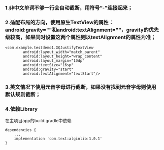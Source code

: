 
### 1.非中文单词不够一行会自动截断，用符号“-”连接起来；

### 2.适配布局的方向，使用原生TextView的属性：android:gravity=""和android:textAlignment=""，gravity的优先级较高，如果同时设置这两个属性则以textAlignment的属性为准；
```
<com.example.testdemo1.XQJustifyTextView
        android:layout_width="match_parent"
        android:layout_height="wrap_content"
        android:layout_margin="10dp"
        android:textSize="16sp"
        android:gravity="start"
        android:textAlignment="textStart"/>
```

### 3.英文情况下使用元音字母进行截断，如果没有找到元音字母则使用默认规则截断；

### 4.依赖Library
在主项目app的build.gradle中依赖
```
dependencies {
    ...
    implementation 'com.text:alginlib:1.0.1'
}
```
